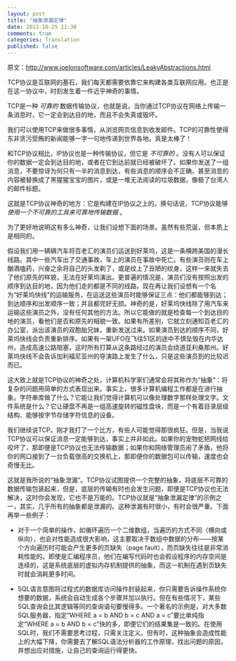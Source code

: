 ```yaml
---
layout: post
title: "抽象泄漏定律"
date: 2013-10-25 11:30
comments: true
categories: Translation
published: false
---
```


原文：http://www.joelonsoftware.com/articles/LeakyAbstractions.html

TCP协议是互联网的基石，我们每天都需要依靠它来构建各类互联网应用。也正是在这一协议中，时刻发生着一件近乎神奇的事情。

TCP是一种 *可靠的* 数据传输协议，也就是说，当你通过TCP协议在网络上传输一条消息时，它一定会到达目的地，而且不会失真或毁坏。

我们可以使用TCP来做很多事情，从浏览网页信息到收发邮件。TCP的可靠性使得东非贪污受贿的新闻能够一字一句地传递到世界各地。真是太棒了！

和TCP协议相比，IP协议也是一种传输协议，但它是 *不可靠的* 。没有人可以保证你的数据一定会到达目的地，或者在它到达前就已经被破坏了。如果你发送了一组消息，不要惊讶为何只有一半的消息到达，有些消息的顺序会不正确，甚至消息的内容被替换成了黑猩猩宝宝的图片，或是一堆无法阅读的垃圾数据，像极了台湾人的邮件标题。

这就是TCP协议神奇的地方：它是构建在IP协议之上的。换句话说，TCP协议能够 *使用一个不可靠的工具来可靠地传输数据* 。

<!--more-->

为了更好地说明这有多么神奇，让我们设想下面的场景。虽然有些荒诞，但本质上是相同的。

假设我们用一辆辆汽车将百老汇的演员们运送到好莱坞，这是一条横跨美国的漫长线路。其中一些汽车出了交通事故，车上的演员在事故中死亡。有些演员则在车上酗酒嗑药，兴奋之余将自己的头发剃了，或是纹上了丑陋的纹身，这样一来就失去了他们原先的样貌，无法在好莱坞演出。更普遍的情况是，演员们没有按照出发的顺序到达目的地，因为他们走的都是不同的线路。现在再让我们设想有一个名为“好莱坞快线”的运输服务，在运送这些演员时能够保证三点：他们都能够到达；到达顺序和出发顺序一致；并且都完好无损。神奇的是，好莱坞快线除了用汽车来运输这些演员之外，没有任何其他的方法。所以它能做的就是检查每一个到达目的地的演员，看他们是否和原先的相貌一致。如果有所差别，它就立刻通知百老汇的办公室，派出该演员的双胞胎兄妹，重新发送过来。如果演员到达的顺序不同，好莱坞快线会负责重新排序。如果有一架UFO在飞往51区的途中不慎坠毁在内华达州，造成高速公路阻塞，这时所有打算从这条路经过的演员会绕道亚利桑那州。好莱坞快线不会告诉加利福尼亚州的导演路上发生了什么，只是这些演员到的比较迟而已。

这大致上就是TCP协议的神奇之处，计算机科学家们通常会将其称作为“抽象”：将复杂的问题用简单的方式表现出来。事实上，很多计算机编程工作都是在进行抽象。字符串库做了什么？它能让我们觉得计算机可以像处理数字那样处理文字。文件系统是什么？它让硬盘不再是一组高速旋转的磁性盘块，而是一个有着目录层级结构、能够按字节存储字符信息的设备。

我们继续说TCP。刚才我打了一个比方，有些人可能觉得那很疯狂。但是，当我说TCP协议可以保证消息一定能够到达，事实上并非如此。如果你的宠物蛇把网线给咬坏了，那即便是TCP协议也无法传输数据；如果你和网络管理员闹了矛盾，他将你的网口接到了一台负载很高的交换机上，那即便你的数据包可以传输，速度也会奇慢无比。

这就是我所说的“抽象泄漏”。TCP协议试图提供一个完整的抽象，将底层不可靠的数据传输包装起来，但是，底层的传输有时也会发生问题，即便是TCP协议也无法解决，这时你会发现，它也不是万能的。TCP协议就是“抽象泄漏定律”的示例之一，其实，几乎所有的抽象都是泄漏的。这种泄漏有时很小，有时会很严重。下面再举一些例子：

* 对于一个简单的操作，如循环遍历一个二维数组，当遍历的方式不同（横向或纵向），也会对性能造成很大影响，这主要取决于数组中数据的分布——按某个方向遍历时可能会产生更多的页缺失（page fault），而页缺失往往是非常消耗性能的。即使是汇编程序员，他们在编写代码时也会假设程序的内存空间是连续的，这是系统底层的虚拟内存机制提供的抽象，而这一机制在遇到页缺失时就会消耗更多时间。

* SQL语言意图将过程式的数据库访问操作封装起来，你只需要告诉操作系统你想要的数据，系统会自动生成各个步骤并加以执行。但在有些情况下，某些SQL查询会比其逻辑等同的查询语句要慢得多。一个著名的示例是，对大多数SQL服务器，指定“WHERE a = b AND b = c AND a = c”要比单纯指定“WHERE a = b AND b = c”快的多，即便它们的结果集是一致的。在使用SQL时，我们不需要思考过程，只需关注定义。但有时，这种抽象会造成性能上的大幅下降，你需要去了解SQL语法分析器的工作原理，找出问题的原因，并想出应对措施，让自己的查询运行得更快。
